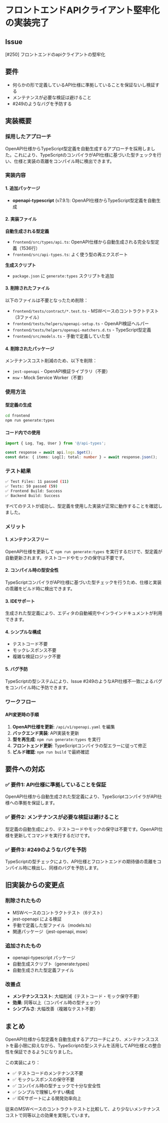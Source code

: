 # フロントエンドAPIクライアント堅牢化の実装完了

## Issue
[#250] フロントエンドのapiクライアントの堅牢化

## 要件
- 何らかの形で定義しているAPI仕様に準拠していることを保証ないし検証する
- メンテナンスが必要な検証は避けること
- #249のようなバグを予防する

## 実装概要

### 採用したアプローチ
OpenAPI仕様からTypeScript型定義を自動生成するアプローチを採用しました。これにより、TypeScriptのコンパイラがAPI仕様に基づいた型チェックを行い、仕様と実装の乖離をコンパイル時に検出できます。

### 実装内容

#### 1. 追加パッケージ
- **openapi-typescript** (v7.9.1): OpenAPI仕様からTypeScript型定義を自動生成

#### 2. 実装ファイル

**自動生成される型定義**
- `frontend/src/types/api.ts`: OpenAPI仕様から自動生成される完全な型定義（1536行）
- `frontend/src/api-types.ts`: よく使う型の再エクスポート

**生成スクリプト**
- `package.json` に `generate:types` スクリプトを追加

#### 3. 削除されたファイル

以下のファイルは不要となったため削除：
- `frontend/tests/contract/*.test.ts` - MSWベースのコントラクトテスト（3ファイル）
- `frontend/tests/helpers/openapi-setup.ts` - OpenAPI検証ヘルパー
- `frontend/tests/helpers/openapi-matchers.d.ts` - TypeScript型定義
- `frontend/src/models.ts` - 手動で定義していた型

#### 4. 削除されたパッケージ

メンテナンスコスト削減のため、以下を削除：
- `jest-openapi` - OpenAPI検証ライブラリ（不要）
- `msw` - Mock Service Worker（不要）

### 使用方法

#### 型定義の生成

```bash
cd frontend
npm run generate:types
```

#### コード内での使用

```typescript
import { Log, Tag, User } from '@/api-types';

const response = await api.logs.$get();
const data: { items: Log[]; total: number } = await response.json();
```

### テスト結果

```bash
✅ Test Files: 11 passed (11)
✅ Tests: 59 passed (59)
✅ Frontend Build: Success
✅ Backend Build: Success
```

すべてのテストが成功し、型定義を使用した実装が正常に動作することを確認しました。

### メリット

#### 1. メンテナンスフリー
OpenAPI仕様を更新して `npm run generate:types` を実行するだけで、型定義が自動更新されます。テストコードやモックの保守は不要です。

#### 2. コンパイル時の型安全性
TypeScriptコンパイラがAPI仕様に基づいた型チェックを行うため、仕様と実装の乖離をビルド時に検出できます。

#### 3. IDEサポート
生成された型定義により、エディタの自動補完やインラインドキュメントが利用できます。

#### 4. シンプルな構成
- テストコード不要
- モックレスポンス不要
- 複雑な検証ロジック不要

#### 5. バグ予防
TypeScriptの型システムにより、Issue #249のようなAPI仕様不一致によるバグをコンパイル時に予防できます。

### ワークフロー

#### API変更時の手順

1. **OpenAPI仕様を更新**: `/api/v1/openapi.yaml` を編集
2. **バックエンド実装**: API実装を更新
3. **型を再生成**: `npm run generate:types` を実行
4. **フロントェンド更新**: TypeScriptコンパイラの型エラーに従って修正
5. **ビルド確認**: `npm run build` で最終確認

## 要件への対応

### ✅ 要件1: API仕様に準拠していることを保証
OpenAPI仕様から自動生成された型定義により、TypeScriptコンパイラがAPI仕様への準拠を保証します。

### ✅ 要件2: メンテナンスが必要な検証は避けること
型定義の自動生成により、テストコードやモックの保守は不要です。OpenAPI仕様を更新してコマンドを実行するだけです。

### ✅ 要件3: #249のようなバグを予防
TypeScriptの型チェックにより、API仕様とフロントエンドの期待値の乖離をコンパイル時に検出し、同様のバグを予防します。

## 旧実装からの変更点

### 削除されたもの
- MSWベースのコントラクトテスト（6テスト）
- jest-openapi による検証
- 手動で定義した型ファイル（models.ts）
- 関連パッケージ（jest-openapi, msw）

### 追加されたもの
- openapi-typescript パッケージ
- 自動生成スクリプト（generate:types）
- 自動生成された型定義ファイル

### 改善点
- **メンテナンスコスト**: 大幅削減（テストコード・モック保守不要）
- **効果**: 同等以上（コンパイル時の型チェック）
- **シンプルさ**: 大幅改善（複雑なテスト不要）

## まとめ

OpenAPI仕様から型定義を自動生成するアプローチにより、メンテナンスコストを最小限に抑えながら、TypeScriptの型システムを活用してAPI仕様との整合性を保証できるようになりました。

この実装により：
- ✅ テストコードのメンテナンス不要
- ✅ モックレスポンスの保守不要
- ✅ コンパイル時の型チェックで十分な安全性
- ✅ シンプルで理解しやすい構成
- ✅ IDEサポートによる開発効率向上

従来のMSWベースのコントラクトテストと比較して、より少ないメンテナンスコストで同等以上の効果を実現しています。

